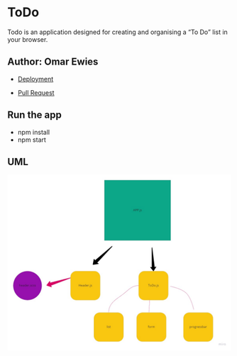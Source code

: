 # ToDo


Todo is an application designed for creating and organising a “To Do” list in your browser.

## Author: Omar Ewies

* [Deployment](https://todo-oebitw.netlify.app/)

* [Pull Request](https://github.com/oebitw/todo/pulls?q=is%3Apr+is%3Aclosed)


## Run the app
* npm install
* npm start

## UML


![](./public/images/uml1.jpg)
